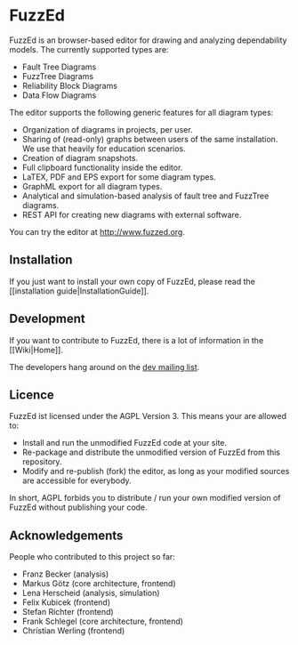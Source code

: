 # FuzzEd

FuzzEd is an browser-based editor for drawing and analyzing dependability models. The currently supported types are:

* Fault Tree Diagrams
* FuzzTree Diagrams
* Reliability Block Diagrams
* Data Flow Diagrams

The editor supports the following generic features for all diagram types:

* Organization of diagrams in projects, per user.
* Sharing of (read-only) graphs between users of the same installation. We use that heavily for education scenarios.
* Creation of diagram snapshots.
* Full clipboard functionality inside the editor.
* LaTEX, PDF and EPS export for some diagram types.
* GraphML export for all diagram types.
* Analytical and simulation-based analysis of fault tree and FuzzTree diagrams. 
* REST API for creating new diagrams with external software.

You can try the editor at http://www.fuzzed.org.

## Installation

If you just want to install your own copy of FuzzEd, please read the [[installation guide|InstallationGuide]].

## Development

If you want to contribute to FuzzEd, there is a lot of information in the [[Wiki|Home]].

The developers hang around on the [dev mailing list](mailto:fuzzed@lists.nclmail.de).

## Licence

FuzzEd ist licensed under the AGPL Version 3. This means your are allowed to:

* Install and run the unmodified FuzzEd code at your site.
* Re-package and distribute the unmodified version of FuzzEd from this repository. 
* Modify and re-publish (fork) the editor, as long as your modified sources are accessible for everybody.

In short, AGPL forbids you to distribute / run your own modified version of FuzzEd without publishing your code.
 
## Acknowledgements

People who contributed to this project so far:

* Franz Becker      (analysis)
* Markus Götz       (core architecture, frontend)
* Lena Herscheid    (analysis, simulation)
* Felix Kubicek     (frontend)
* Stefan Richter    (frontend)
* Frank Schlegel    (core architecture, frontend)
* Christian Werling (frontend)
